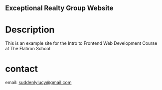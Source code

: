 Exceptional Realty Group Website
---

# Description

This is an example site for the Intro to Frontend Web Development Course at The Flatiron School

# contact

email: suddenlylucy@gmail.com
